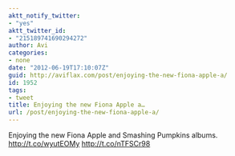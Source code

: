 ```yaml
---
aktt_notify_twitter:
- "yes"
aktt_twitter_id:
- "215189741690294272"
author: Avi
categories:
- none
date: "2012-06-19T17:10:07Z"
guid: http://aviflax.com/post/enjoying-the-new-fiona-apple-a/
id: 1952
tags:
- tweet
title: Enjoying the new Fiona Apple a…
url: /post/enjoying-the-new-fiona-apple-a/
---
```

Enjoying the new Fiona Apple and Smashing Pumpkins albums. <a href="http://t.co/wyutEOMy" rel="nofollow">http://t.co/wyutEOMy</a> <a href="http://t.co/nTFSCr98" rel="nofollow">http://t.co/nTFSCr98</a>